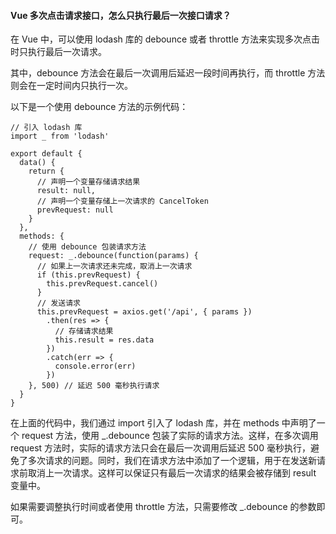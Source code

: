 <!--
 * @Author: Shu Binqi
 * @Date: 2023-03-09 22:05:48
 * @LastEditors: Shu Binqi
 * @LastEditTime: 2023-03-09 22:05:51
 * @Description: Vue 项目经验
 * @Version: 1.0.0
 * @FilePath: \interviewQuestions\前端框架\Vue\Vue项目经验.md
-->

#### Vue 多次点击请求接口，怎么只执行最后一次接口请求？

在 Vue 中，可以使用 lodash 库的 debounce 或者 throttle 方法来实现多次点击时只执行最后一次请求。

其中，debounce 方法会在最后一次调用后延迟一段时间再执行，而 throttle 方法则会在一定时间内只执行一次。

以下是一个使用 debounce 方法的示例代码：

```
// 引入 lodash 库
import _ from 'lodash'

export default {
  data() {
    return {
      // 声明一个变量存储请求结果
      result: null,
      // 声明一个变量存储上一次请求的 CancelToken
      prevRequest: null
    }
  },
  methods: {
    // 使用 debounce 包装请求方法
    request: _.debounce(function(params) {
      // 如果上一次请求还未完成，取消上一次请求
      if (this.prevRequest) {
        this.prevRequest.cancel()
      }
      // 发送请求
      this.prevRequest = axios.get('/api', { params })
        .then(res => {
          // 存储请求结果
          this.result = res.data
        })
        .catch(err => {
          console.error(err)
        })
    }, 500) // 延迟 500 毫秒执行请求
  }
}
```

在上面的代码中，我们通过 import 引入了 lodash 库，并在 methods 中声明了一个 request 方法，使用 \_.debounce 包装了实际的请求方法。这样，在多次调用 request 方法时，实际的请求方法只会在最后一次调用后延迟 500 毫秒执行，避免了多次请求的问题。同时，我们在请求方法中添加了一个逻辑，用于在发送新请求前取消上一次请求。这样可以保证只有最后一次请求的结果会被存储到 result 变量中。

如果需要调整执行时间或者使用 throttle 方法，只需要修改 \_.debounce 的参数即可。
